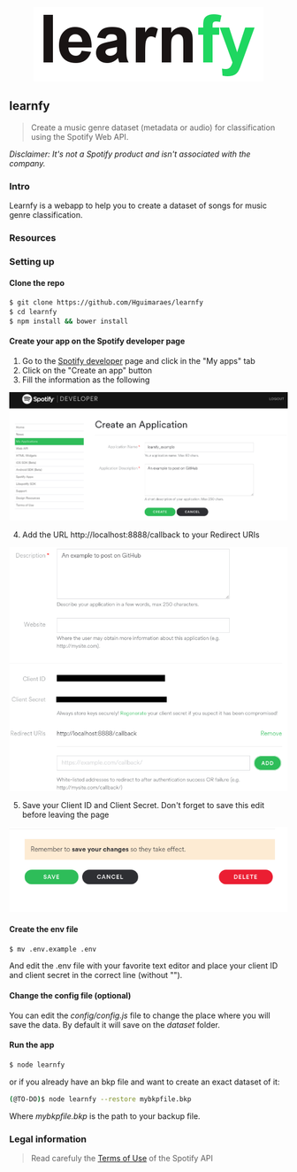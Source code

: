 <p align="center">
<img src="public/imgs/learnfy_logo.png">
</p>

## learnfy

> Create a music genre dataset (metadata or audio) for classification using the Spotify Web API.

*Disclaimer: It's not a Spotify product and isn't associated with the company.*

### Intro

Learnfy is a webapp to help you to create a dataset of songs for music genre classification. 

### Resources

### Setting up

#### Clone the repo

```bash
$ git clone https://github.com/Hguimaraes/learnfy
$ cd learnfy
$ npm install && bower install
```

#### Create your app on the Spotify developer page

1. Go to the [Spotify developer](https://developer.spotify.com/) page and click in the "My apps" tab
2. Click on the "Create an app" button
3. Fill the information as the following

<p align="center">
<img src="assets/screen_1.png">
</p>

4. Add the URL http://localhost:8888/callback to your Redirect URIs

<p align="center">
<img src="assets/screen_2.png">
</p>

5. Save your Client ID and Client Secret. Don't forget to save this edit before leaving the page

<p align="center">
<img src="assets/screen_3.png">
</p>

#### Create the env file

```bash
$ mv .env.example .env
```

And edit the .env file with your favorite text editor and place your client ID and client secret in the correct line (without "").

#### Change the config file (optional)

You can edit the *config/config.js* file to change the place where you will save the data. By default it will save on the *dataset* folder.

#### Run the app

```bash
$ node learnfy
```

or if you already have an bkp file and want to create an exact dataset of it:

```bash
(@TO-DO)$ node learnfy --restore mybkpfile.bkp
```

Where *mybkpfile.bkp* is the path to your backup file.

### Legal information

> Read carefuly the [Terms of Use](https://developer.spotify.com/developer-terms-of-use/) of the Spotify API